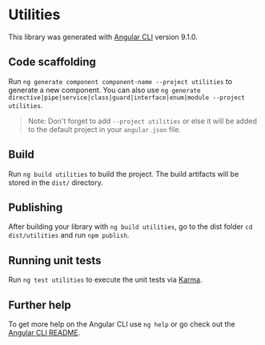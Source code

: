 # Utilities

This library was generated with [Angular CLI](https://github.com/angular/angular-cli) version 9.1.0.

## Code scaffolding

Run `ng generate component component-name --project utilities` to generate a new component. You can also use `ng generate directive|pipe|service|class|guard|interface|enum|module --project utilities`.
> Note: Don't forget to add `--project utilities` or else it will be added to the default project in your `angular.json` file. 

## Build

Run `ng build utilities` to build the project. The build artifacts will be stored in the `dist/` directory.

## Publishing

After building your library with `ng build utilities`, go to the dist folder `cd dist/utilities` and run `npm publish`.

## Running unit tests

Run `ng test utilities` to execute the unit tests via [Karma](https://karma-runner.github.io).

## Further help

To get more help on the Angular CLI use `ng help` or go check out the [Angular CLI README](https://github.com/angular/angular-cli/blob/master/README.md).
